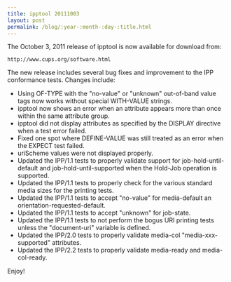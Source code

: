 ```yaml
---
title: ipptool 20111003
layout: post
permalink: /blog/:year-:month-:day-:title.html
---
```


The October 3, 2011 release of ipptool is now available for download from:

    http://www.cups.org/software.html

The new release includes several bug fixes and improvement to the IPP conformance tests. Changes include:

- Using OF-TYPE with the "no-value" or "unknown" out-of-band value tags now works without special WITH-VALUE strings.
- ipptool now shows an error when an attribute appears more than once within the same attribute group.
- ipptool did not display attributes as specified by the DISPLAY directive when a test error failed.
- Fixed one spot where DEFINE-VALUE was still treated as an error when the EXPECT test failed.
- uriScheme values were not displayed properly.
- Updated the IPP/1.1 tests to properly validate support for job-hold-until-default and job-hold-until-supported when the Hold-Job operation is supported.
- Updated the IPP/1.1 tests to properly check for the various standard media sizes for the printing tests.
- Updated the IPP/1.1 tests to accept "no-value" for media-default an orientation-requested-default.
- Updated the IPP/1.1 tests to accept "unknown" for job-state.
- Updated the IPP/1.1 tests to not perform the bogus URI printing tests unless the "document-uri" variable is defined.
- Updated the IPP/2.0 tests to properly validate media-col "media-xxx-supported" attributes.
- Updated the IPP/2.2 tests to properly validate media-ready and media-col-ready.

Enjoy!

